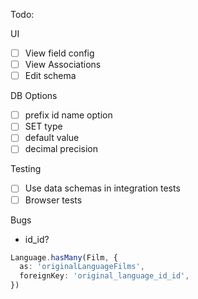 Todo:

UI

- [ ] View field config
- [ ] View Associations
- [ ] Edit schema

DB Options

- [ ] prefix id name option
- [ ] SET type
- [ ] default value
- [ ] decimal precision

Testing

- [ ] Use data schemas in integration tests
- [ ] Browser tests

Bugs

- id_id?

```ts
Language.hasMany(Film, {
  as: 'originalLanguageFilms',
  foreignKey: 'original_language_id_id',
})
```
